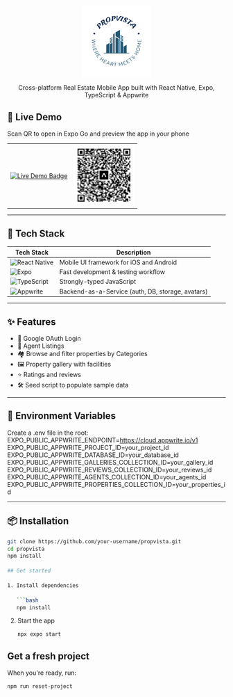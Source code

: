 <p align="center">
  <img src="assets/images/logo.png" width="160" alt="PropVista Logo"/>
</p>

<p align="center">Cross-platform Real Estate Mobile App built with React Native, Expo, TypeScript & Appwrite</p>

## 🔗 Live Demo

<table>
  <tr>
    <td>
      <a href="https://expo.dev/accounts/ishita_ghosh/projects/PropVista/updates/7cf1bcfa-a668-4004-81ac-14bfba1a73fb" target="_blank">
        <img src="https://img.shields.io/badge/PropVista%20Live-Click%20Here-brightgreen?style=for-the-badge&logo=expo&logoColor=white" alt="Live Demo Badge" />
      </a>
    </td>
    <td>
      <img src="assets/images/qr-demo.svg" width="140" alt="Scan QR to open in Expo Go" />
    </td>
  </tr>
  <p align="left">Scan QR to open in Expo Go and preview the app in your phone</p>
</table>

---

## 🚀 Tech Stack

| Tech Stack | Description |
|------------|-------------|
| ![React Native](https://img.shields.io/badge/React_Native-20232a?style=flat-square&logo=react&logoColor=61dafb) | Mobile UI framework for iOS and Android |
| ![Expo](https://img.shields.io/badge/Expo-000020?style=flat-square&logo=expo&logoColor=white) | Fast development & testing workflow |
| ![TypeScript](https://img.shields.io/badge/TypeScript-3178C6?style=flat-square&logo=typescript&logoColor=white) | Strongly-typed JavaScript |
| ![Appwrite](https://img.shields.io/badge/Appwrite-EF2D5E?style=flat-square&logo=appwrite&logoColor=white) | Backend-as-a-Service (auth, DB, storage, avatars) |

---

## ✨ Features

- 🔐 Google OAuth Login
- 🧑 Agent Listings
- 🏘️ Browse and filter properties by Categories
- 🖼️ Property gallery with facilities
- ⭐ Ratings and reviews
- 🛠️ Seed script to populate sample data

---

## 🔐 Environment Variables
Create a .env file in the root:
EXPO_PUBLIC_APPWRITE_ENDPOINT=https://cloud.appwrite.io/v1
EXPO_PUBLIC_APPWRITE_PROJECT_ID=your_project_id
EXPO_PUBLIC_APPWRITE_DATABASE_ID=your_database_id
EXPO_PUBLIC_APPWRITE_GALLERIES_COLLECTION_ID=your_gallery_id
EXPO_PUBLIC_APPWRITE_REVIEWS_COLLECTION_ID=your_reviews_id
EXPO_PUBLIC_APPWRITE_AGENTS_COLLECTION_ID=your_agents_id
EXPO_PUBLIC_APPWRITE_PROPERTIES_COLLECTION_ID=your_properties_id

---

## 📦 Installation

```bash
git clone https://github.com/your-username/propvista.git
cd propvista
npm install

## Get started

1. Install dependencies

   ```bash
   npm install
   ```

2. Start the app

   ```bash
   npx expo start
   ```

## Get a fresh project

When you're ready, run:

```bash
npm run reset-project
```
